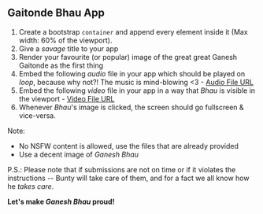 ## Gaitonde Bhau App

 1. Create a bootstrap `container` and append every element inside it (Max width: 60% of the viewport).
 2. Give a *savage* title to your app
 3. Render your favourite (or popular) image of the great great Ganesh Gaitonde as the first thing
 4. Embed the following *audio* file in your app which should be played on *loop*, because why not?! The music is mind-blowing <3 - [Audio File URL](https://www.retones.com/files/uploads/Sacred-Games-Theme-Opening-Main.mp3) 
 5. Embed the following *video* file in your app  in a way that *Bhau* is visible in the viewport - [Video File URL](https://r1---sn-cvh76n7d.googlevideo.com/videoplayback?expire=1570631549&ei=HZudXaXIM4KVxgLfgqXoCw&ip=95.179.243.203&id=o-APaSJ-mAd2BSKADivnpTAJ68ttrVHtt2aH1z6o-SqJlZ&itag=22&source=youtube&requiressl=yes&mime=video/mp4&ratebypass=yes&dur=28.258&lmt=1532223421667130&fvip=3&fexp=23842630&c=WEB&sparams=expire,ei,ip,id,itag,source,requiressl,mime,ratebypass,dur,lmt&sig=ALgxI2wwRQIgdsOtUQ0rjVZXh9SZ0-U2gwuPq1QpTJ3QoJv7l62yzEwCIQC89HI_1o2K_ruYQvDGML5CYYyktCK8UgC26XyRmjWNlQ==&title=Kabhi%20Kabhi%20Lagta%20Hai%20Ki%20Apun%20Hi%20Bhagwan%20hai%20%7C%20Sacred%20Games%20%7C&cms_redirect=yes&mip=111.93.244.98&mm=31&mn=sn-cvh76n7d&ms=au&mt=1570625042&mv=m&mvi=0&pl=24&lsparams=mip,mm,mn,ms,mv,mvi,pl&lsig=AHylml4wRQIgSECspPka5omOYeSid8rHwmKfgVfjrpC4p_jE8Eou37UCIQDgFq8XVVH68_ipIzlLi47TjnAJomFlSPzMjBu6yPtCEw==)
 6. Whenever *Bhau*'s image is clicked, the screen should go fullscreen & vice-versa.

Note: 

 - No NSFW content is allowed, use the files that are already provided
 - Use a decent image of *Ganesh Bhau*

P.S.: Please note that if submissions are not on time or if it violates the instructions -- Bunty will take care of them, and for a fact we all know how he *takes care*. 

**Let's make *Ganesh Bhau* proud!**
